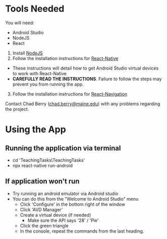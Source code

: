 # Tools Needed
You will need:
- Android Studio
- NodeJS
- React

1. Install [NodeJS](https://nodejs.org/en/ )
2. Follow the installation instructions for [React-Native](https://facebook.github.io/react-native/docs/getting-started )
  - These instructions will detail how to get Android Studio virtual devices to work with React-Native
  - __CAREFULLY READ THE INSTRUCTIONS__. Failure to follow the steps may prevent you from running the app.
3. Follow the installation instructions for [React-Navigation](https://facebook.github.io/react-native/docs/navigation )

Contact Chad Berry (chad.berry@maine.edu) with any problems regarding the project.


# Using the App
## Running the application via terminal
- cd 'TeachingTasks\TeachingTasks'
- npx react-native run-android

## If application won't run
- Try running an android emulator via Android studio
- You can do this from the "Welcome to Android Studio" menu
  - Click 'Configure' in the bottom right of the window
  - Click 'AVD Manager'
  - Create a virtual device (if needed)
    - Make sure the API says '28' / 'Pie'
  - Click the green triangle
  - In the console, repeat the commands from the last heading.
